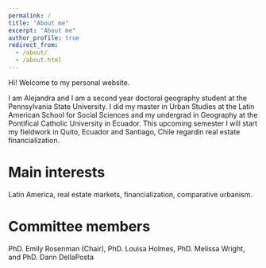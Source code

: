 ```yaml
---
permalink: /
title: "About me"
excerpt: "About me"
author_profile: true
redirect_from: 
  - /about/
  - /about.html
---
```


Hi! Welcome to my personal website.

I am Alejandra and I am a second year doctoral geography student at the Pennsylvania State University. I did my master in Urban Studies at the Latin American School for Social Sciences and my undergrad in Geography at the Pontifical Catholic University in Ecuador.  This upcoming semester I will start my fieldwork in Quito, Ecuador and Santiago, Chile regardin real estate financialization.


Main interests
======
Latin America, real estate markets, financialization, comparative urbanism.

Committee members
======
PhD. Emily Rosenman (Chair), PhD. Louisa Holmes, PhD. Melissa Wright, and PhD. Dann DellaPosta
